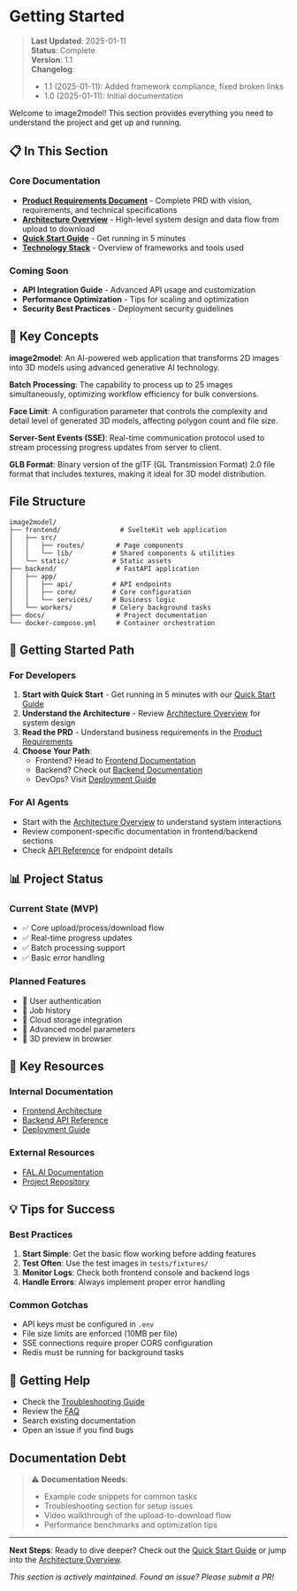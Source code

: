 # Getting Started

> **Last Updated**: 2025-01-11  
> **Status**: Complete  
> **Version**: 1.1  
> **Changelog**:
> - 1.1 (2025-01-11): Added framework compliance, fixed broken links
> - 1.0 (2025-01-11): Initial documentation

Welcome to image2model! This section provides everything you need to understand the project and get up and running.

## 📋 In This Section

### Core Documentation

- **[Product Requirements Document](./3d-image-mvp-prd.md)** - Complete PRD with vision, requirements, and technical specifications
- **[Architecture Overview](./architecture-overview.md)** - High-level system design and data flow from upload to download
- **[Quick Start Guide](./quick-start.md)** - Get running in 5 minutes
- **[Technology Stack](./technology-stack.md)** - Overview of frameworks and tools used

### Coming Soon

- **API Integration Guide** - Advanced API usage and customization
- **Performance Optimization** - Tips for scaling and optimization
- **Security Best Practices** - Deployment security guidelines

## 🎯 Key Concepts

**image2model**: An AI-powered web application that transforms 2D images into 3D models using advanced generative AI technology.

**Batch Processing**: The capability to process up to 25 images simultaneously, optimizing workflow efficiency for bulk conversions.

**Face Limit**: A configuration parameter that controls the complexity and detail level of generated 3D models, affecting polygon count and file size.

**Server-Sent Events (SSE)**: Real-time communication protocol used to stream processing progress updates from server to client.

**GLB Format**: Binary version of the glTF (GL Transmission Format) 2.0 file format that includes textures, making it ideal for 3D model distribution.

## File Structure

```
image2model/
├── frontend/               # SvelteKit web application
│   ├── src/
│   │   ├── routes/        # Page components
│   │   └── lib/          # Shared components & utilities
│   └── static/           # Static assets
├── backend/               # FastAPI application
│   ├── app/
│   │   ├── api/          # API endpoints
│   │   ├── core/         # Core configuration
│   │   └── services/     # Business logic
│   └── workers/          # Celery background tasks
├── docs/                  # Project documentation
└── docker-compose.yml     # Container orchestration
```

## 🚀 Getting Started Path

### For Developers

1. **Start with Quick Start** - Get running in 5 minutes with our [Quick Start Guide](./quick-start.md)
2. **Understand the Architecture** - Review [Architecture Overview](./architecture-overview.md) for system design
3. **Read the PRD** - Understand business requirements in the [Product Requirements](./3d-image-mvp-prd.md)
4. **Choose Your Path**:
   - Frontend? Head to [Frontend Documentation](../02-frontend/)
   - Backend? Check out [Backend Documentation](../03-backend/)
   - DevOps? Visit [Deployment Guide](../04-deployment/)

### For AI Agents

- Start with the [Architecture Overview](./architecture-overview.md) to understand system interactions
- Review component-specific documentation in frontend/backend sections
- Check [API Reference](../03-backend/api-reference/) for endpoint details

## 📊 Project Status

### Current State (MVP)

- ✅ Core upload/process/download flow
- ✅ Real-time progress updates
- ✅ Batch processing support
- ✅ Basic error handling

### Planned Features

- 🔄 User authentication
- 🔄 Job history
- 🔄 Cloud storage integration
- 🔄 Advanced model parameters
- 🔄 3D preview in browser

## 🔗 Key Resources

### Internal Documentation

- [Frontend Architecture](../02-frontend/architecture/)
- [Backend API Reference](../03-backend/api-reference/)
- [Deployment Guide](../04-deployment/)

### External Resources

- [FAL.AI Documentation](https://fal.ai/models/tripo3d/tripo/v2.5/image-to-3d/api)
- [Project Repository](https://github.com/your-org/image2model)

## 💡 Tips for Success

### Best Practices

1. **Start Simple**: Get the basic flow working before adding features
2. **Test Often**: Use the test images in `tests/fixtures/`
3. **Monitor Logs**: Check both frontend console and backend logs
4. **Handle Errors**: Always implement proper error handling

### Common Gotchas

- API keys must be configured in `.env`
- File size limits are enforced (10MB per file)
- SSE connections require proper CORS configuration
- Redis must be running for background tasks

## 🤝 Getting Help

- Check the [Troubleshooting Guide](../07-reference/troubleshooting/common-errors.md)
- Review the [FAQ](../07-reference/troubleshooting/faq.md)
- Search existing documentation
- Open an issue if you find bugs

## Documentation Debt

> ⚠️ **Documentation Needs**:
>
> - Example code snippets for common tasks
> - Troubleshooting section for setup issues
> - Video walkthrough of the upload-to-download flow
> - Performance benchmarks and optimization tips

---

**Next Steps**: Ready to dive deeper? Check out the [Quick Start Guide](./quick-start.md) or jump into the [Architecture Overview](./architecture-overview.md).

*This section is actively maintained. Found an issue? Please submit a PR!*
